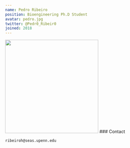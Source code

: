 ```yaml
---
name: Pedro Ribeiro
position: Bioengineering Ph.D Student
avatar: pedro.jpg
twitter: @Pedr0_Ribeir0
joined: 2018
---
```

<img width="300" src="{{site.baseurl}}/images/people/{{page.avatar}}" data-action="zoom">
### Contact

<i class="fa fa-envelope-o"></i>`ribeiroh@seas.upenn.edu`<br>
